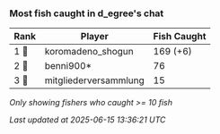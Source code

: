 ### Most fish caught in d_egree's chat
| Rank | Player | Fish Caught |
|------|--------|-----------|
| 1 🥇  | koromadeno_shogun  | 169 (+6) |
| 2 🥈  | benni900*  | 76 |
| 3 🥉  | mitgliederversammlung  | 15 |

_Only showing fishers who caught >= 10 fish_

_Last updated at 2025-06-15 13:36:21 UTC_